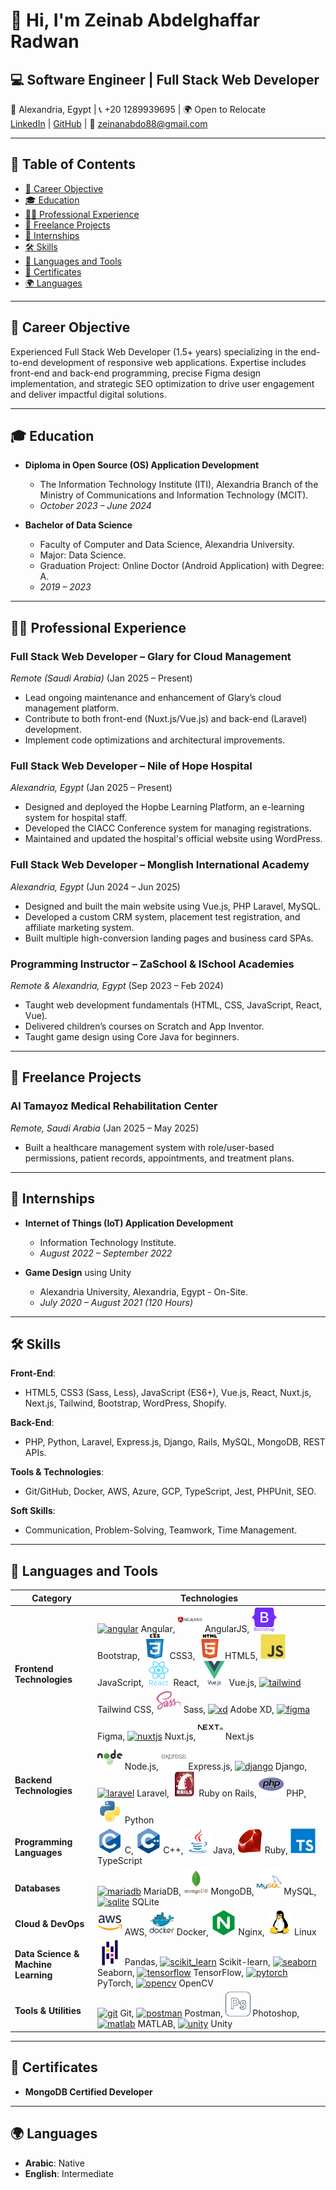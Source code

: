 # 👋 Hi, I'm Zeinab Abdelghaffar Radwan

## 💻 Software Engineer | Full Stack Web Developer  
📍 Alexandria, Egypt | 📞 +20 1289939695 | 🌍 Open to Relocate  
[LinkedIn](https://www.linkedin.com/in/zeinab-abdelghaffar/) | [GitHub](https://github.com/ZeinabAbdelghafar) | 📧 [zeinanabdo88@gmail.com](mailto:zeinanabdo88@gmail.com)

---

## 📑 Table of Contents
- [🎯 Career Objective](#-career-objective)
- [🎓 Education](#-education)
- [🧑‍💻 Professional Experience](#-professional-experience)
- [💼 Freelance Projects](#-freelance-projects)
- [💼 Internships](#internships)
- [🛠️ Skills](#-skills)
- [📝 Languages and Tools](#languages-and-tools)
- [📜 Certificates](#certificates)
- [🌍 Languages](#-languages)

---

## 🎯 Career Objective

Experienced Full Stack Web Developer (1.5+ years) specializing in the end-to-end development of responsive web applications. Expertise includes front-end and back-end programming, precise Figma design implementation, and strategic SEO optimization to drive user engagement and deliver impactful digital solutions.

---

## 🎓 Education

- **Diploma in Open Source (OS) Application Development**
  - The Information Technology Institute (ITI), Alexandria Branch of the Ministry of Communications and Information Technology (MCIT).
  - *October 2023 – June 2024*

- **Bachelor of Data Science**
  - Faculty of Computer and Data Science, Alexandria University.
  - Major: Data Science.
  - Graduation Project: Online Doctor (Android Application) with Degree: A.
  - *2019 – 2023*

---

## 🧑‍💻 Professional Experience

### **Full Stack Web Developer** – Glary for Cloud Management  
*Remote (Saudi Arabia)* (Jan 2025 – Present)  
- Lead ongoing maintenance and enhancement of Glary’s cloud management platform.  
- Contribute to both front-end (Nuxt.js/Vue.js) and back-end (Laravel) development.  
- Implement code optimizations and architectural improvements.

### **Full Stack Web Developer** – Nile of Hope Hospital  
*Alexandria, Egypt* (Jan 2025 – Present)  
- Designed and deployed the Hopbe Learning Platform, an e-learning system for hospital staff.  
- Developed the CIACC Conference system for managing registrations.  
- Maintained and updated the hospital's official website using WordPress.

### **Full Stack Web Developer** – Monglish International Academy  
*Alexandria, Egypt* (Jun 2024 – Jun 2025)  
- Designed and built the main website using Vue.js, PHP Laravel, MySQL.  
- Developed a custom CRM system, placement test registration, and affiliate marketing system.  
- Built multiple high-conversion landing pages and business card SPAs.

### **Programming Instructor** – ZaSchool & ISchool Academies  
*Remote & Alexandria, Egypt* (Sep 2023 – Feb 2024)  
- Taught web development fundamentals (HTML, CSS, JavaScript, React, Vue).  
- Delivered children’s courses on Scratch and App Inventor.  
- Taught game design using Core Java for beginners.

---

## 💼 Freelance Projects

### **Al Tamayoz Medical Rehabilitation Center**  
*Remote, Saudi Arabia* (Jan 2025 – May 2025)  
- Built a healthcare management system with role/user-based permissions, patient records, appointments, and treatment plans.

---

## 💼 Internships

- **Internet of Things (IoT) Application Development**
  - Information Technology Institute.
  - *August 2022 – September 2022*
  
- **Game Design** using Unity
  - Alexandria University, Alexandria, Egypt - On-Site.
  - *July 2020 – August 2021 (120 Hours)*

---

## 🛠️ Skills

**Front-End**:  
- HTML5, CSS3 (Sass, Less), JavaScript (ES6+), Vue.js, React, Nuxt.js, Next.js, Tailwind, Bootstrap, WordPress, Shopify.

**Back-End**:  
- PHP, Python, Laravel, Express.js, Django, Rails, MySQL, MongoDB, REST APIs.

**Tools & Technologies**:  
- Git/GitHub, Docker, AWS, Azure, GCP, TypeScript, Jest, PHPUnit, SEO.

**Soft Skills**:  
- Communication, Problem-Solving, Teamwork, Time Management.

---

## 📝 Languages and Tools

| Category                          | Technologies                                                                                                   |
|------------------------------------|---------------------------------------------------------------------------------------------------------------|
| **Frontend Technologies**          | <a href="https://angular.io" target="_blank" rel="noreferrer"><img src="https://angular.io/assets/images/logos/angular/angular.svg" alt="angular" width="40" height="40"/></a> Angular, <a href="https://angular.io" target="_blank" rel="noreferrer"><img src="https://raw.githubusercontent.com/devicons/devicon/master/icons/angularjs/angularjs-original-wordmark.svg" alt="angularjs" width="40" height="40"/></a> AngularJS, <a href="https://getbootstrap.com" target="_blank" rel="noreferrer"><img src="https://raw.githubusercontent.com/devicons/devicon/master/icons/bootstrap/bootstrap-plain-wordmark.svg" alt="bootstrap" width="40" height="40"/></a> Bootstrap, <a href="https://www.w3schools.com/css/" target="_blank" rel="noreferrer"><img src="https://raw.githubusercontent.com/devicons/devicon/master/icons/css3/css3-original-wordmark.svg" alt="css3" width="40" height="40"/></a> CSS3, <a href="https://www.w3.org/html/" target="_blank" rel="noreferrer"><img src="https://raw.githubusercontent.com/devicons/devicon/master/icons/html5/html5-original-wordmark.svg" alt="html5" width="40" height="40"/></a> HTML5, <a href="https://developer.mozilla.org/en-US/docs/Web/JavaScript" target="_blank" rel="noreferrer"><img src="https://raw.githubusercontent.com/devicons/devicon/master/icons/javascript/javascript-original.svg" alt="javascript" width="40" height="40"/></a> JavaScript, <a href="https://reactjs.org/" target="_blank" rel="noreferrer"><img src="https://raw.githubusercontent.com/devicons/devicon/master/icons/react/react-original-wordmark.svg" alt="react" width="40" height="40"/></a> React, <a href="https://vuejs.org/" target="_blank" rel="noreferrer"><img src="https://raw.githubusercontent.com/devicons/devicon/master/icons/vuejs/vuejs-original-wordmark.svg" alt="vuejs" width="40" height="40"/></a> Vue.js, <a href="https://tailwindcss.com/" target="_blank" rel="noreferrer"><img src="https://www.vectorlogo.zone/logos/tailwindcss/tailwindcss-icon.svg" alt="tailwind" width="40" height="40"/></a> Tailwind CSS, <a href="https://sass-lang.com" target="_blank" rel="noreferrer"><img src="https://raw.githubusercontent.com/devicons/devicon/master/icons/sass/sass-original.svg" alt="sass" width="40" height="40"/></a> Sass, <a href="https://www.adobe.com/products/xd.html" target="_blank" rel="noreferrer"><img src="https://upload.wikimedia.org/wikipedia/commons/thumb/c/c2/Adobe_XD_CC_icon.svg/2101px-Adobe_XD_CC_icon.svg.png" alt="xd" width="40" height="40"/></a> Adobe XD, <a href="https://www.figma.com/" target="_blank" rel="noreferrer"><img src="https://www.vectorlogo.zone/logos/figma/figma-icon.svg" alt="figma" width="40" height="40"/></a> Figma, <a href="https://nuxtjs.org/" target="_blank" rel="noreferrer"><img src="https://nuxtjs.org/logos/nuxt-icon.svg" alt="nuxtjs" width="40" height="40"/></a> Nuxt.js, <a href="https://nextjs.org/" target="_blank" rel="noreferrer"><img src="https://raw.githubusercontent.com/devicons/devicon/master/icons/nextjs/nextjs-original-wordmark.svg" alt="nextjs" width="40" height="40"/></a> Next.js |
| **Backend Technologies**          | <a href="https://nodejs.org" target="_blank" rel="noreferrer"><img src="https://raw.githubusercontent.com/devicons/devicon/master/icons/nodejs/nodejs-original-wordmark.svg" alt="nodejs" width="40" height="40"/></a> Node.js, <a href="https://expressjs.com" target="_blank" rel="noreferrer"><img src="https://raw.githubusercontent.com/devicons/devicon/master/icons/express/express-original-wordmark.svg" alt="express" width="40" height="40"/></a> Express.js, <a href="https://www.djangoproject.com/" target="_blank" rel="noreferrer"><img src="https://cdn.worldvectorlogo.com/logos/django.svg" alt="django" width="40" height="40"/></a> Django, <a href="https://laravel.com/" target="_blank" rel="noreferrer"><img src="https://upload.wikimedia.org/wikipedia/commons/thumb/9/9a/Laravel.svg/1200px-Laravel.svg.png" alt="laravel" width="40" height="40"/></a> Laravel, <a href="https://rubyonrails.org" target="_blank" rel="noreferrer"><img src="https://raw.githubusercontent.com/devicons/devicon/master/icons/rails/rails-original-wordmark.svg" alt="rails" width="40" height="40"/></a> Ruby on Rails, <a href="https://www.php.net" target="_blank" rel="noreferrer"><img src="https://raw.githubusercontent.com/devicons/devicon/master/icons/php/php-original.svg" alt="php" width="40" height="40"/></a> PHP, <a href="https://www.python.org" target="_blank" rel="noreferrer"><img src="https://raw.githubusercontent.com/devicons/devicon/master/icons/python/python-original.svg" alt="python" width="40" height="40"/></a> Python |
| **Programming Languages**         | <a href="https://www.cprogramming.com/" target="_blank" rel="noreferrer"><img src="https://raw.githubusercontent.com/devicons/devicon/master/icons/c/c-original.svg" alt="c" width="40" height="40"/></a> C, <a href="https://www.w3schools.com/cpp/" target="_blank" rel="noreferrer"><img src="https://raw.githubusercontent.com/devicons/devicon/master/icons/cplusplus/cplusplus-original.svg" alt="cplusplus" width="40" height="40"/></a> C++, <a href="https://www.java.com" target="_blank" rel="noreferrer"><img src="https://raw.githubusercontent.com/devicons/devicon/master/icons/java/java-original.svg" alt="java" width="40" height="40"/></a> Java, <a href="https://www.ruby-lang.org/en/" target="_blank" rel="noreferrer"><img src="https://raw.githubusercontent.com/devicons/devicon/master/icons/ruby/ruby-original.svg" alt="ruby" width="40" height="40"/></a> Ruby, <a href="https://www.typescriptlang.org/" target="_blank" rel="noreferrer"><img src="https://raw.githubusercontent.com/devicons/devicon/master/icons/typescript/typescript-original.svg" alt="typescript" width="40" height="40"/></a> TypeScript |
| **Databases**                      | <a href="https://mariadb.org/" target="_blank" rel="noreferrer"><img src="https://www.vectorlogo.zone/logos/mariadb/mariadb-icon.svg" alt="mariadb" width="40" height="40"/></a> MariaDB, <a href="https://www.mongodb.com/" target="_blank" rel="noreferrer"><img src="https://raw.githubusercontent.com/devicons/devicon/master/icons/mongodb/mongodb-original-wordmark.svg" alt="mongodb" width="40" height="40"/></a> MongoDB, <a href="https://www.mysql.com/" target="_blank" rel="noreferrer"><img src="https://raw.githubusercontent.com/devicons/devicon/master/icons/mysql/mysql-original-wordmark.svg" alt="mysql" width="40" height="40"/></a> MySQL, <a href="https://www.sqlite.org/" target="_blank" rel="noreferrer"><img src="https://www.vectorlogo.zone/logos/sqlite/sqlite-icon.svg" alt="sqlite" width="40" height="40"/></a> SQLite |
| **Cloud & DevOps**                 | <a href="https://aws.amazon.com" target="_blank" rel="noreferrer"><img src="https://raw.githubusercontent.com/devicons/devicon/master/icons/amazonwebservices/amazonwebservices-original-wordmark.svg" alt="aws" width="40" height="40"/></a> AWS, <a href="https://www.docker.com/" target="_blank" rel="noreferrer"><img src="https://raw.githubusercontent.com/devicons/devicon/master/icons/docker/docker-original-wordmark.svg" alt="docker" width="40" height="40"/></a> Docker, <a href="https://www.nginx.com" target="_blank" rel="noreferrer"><img src="https://raw.githubusercontent.com/devicons/devicon/master/icons/nginx/nginx-original.svg" alt="nginx" width="40" height="40"/></a> Nginx, <a href="https://www.linux.org/" target="_blank" rel="noreferrer"><img src="https://raw.githubusercontent.com/devicons/devicon/master/icons/linux/linux-original.svg" alt="linux" width="40" height="40"/></a> Linux |
| **Data Science & Machine Learning**| <a href="https://pandas.pydata.org/" target="_blank" rel="noreferrer"><img src="https://raw.githubusercontent.com/devicons/devicon/2ae2a900d2f041da66e950e4d48052658d850630/icons/pandas/pandas-original.svg" alt="pandas" width="40" height="40"/></a> Pandas, <a href="https://scikit-learn.org/" target="_blank" rel="noreferrer"><img src="https://upload.wikimedia.org/wikipedia/commons/0/05/Scikit_learn_logo_small.svg" alt="scikit_learn" width="40" height="40"/></a> Scikit-learn, <a href="https://seaborn.pydata.org/" target="_blank" rel="noreferrer"><img src="https://seaborn.pydata.org/_images/logo-mark-lightbg.svg" alt="seaborn" width="40" height="40"/></a> Seaborn, <a href="https://www.tensorflow.org" target="_blank" rel="noreferrer"><img src="https://www.vectorlogo.zone/logos/tensorflow/tensorflow-icon.svg" alt="tensorflow" width="40" height="40"/></a> TensorFlow, <a href="https://pytorch.org/" target="_blank" rel="noreferrer"><img src="https://www.vectorlogo.zone/logos/pytorch/pytorch-icon.svg" alt="pytorch" width="40" height="40"/></a> PyTorch, <a href="https://opencv.org/" target="_blank" rel="noreferrer"><img src="https://www.vectorlogo.zone/logos/opencv/opencv-icon.svg" alt="opencv" width="40" height="40"/></a> OpenCV |
| **Tools & Utilities**              | <a href="https://git-scm.com/" target="_blank" rel="noreferrer"><img src="https://www.vectorlogo.zone/logos/git-scm/git-scm-icon.svg" alt="git" width="40" height="40"/></a> Git, <a href="https://postman.com" target="_blank" rel="noreferrer"><img src="https://www.vectorlogo.zone/logos/getpostman/getpostman-icon.svg" alt="postman" width="40" height="40"/></a> Postman, <a href="https://www.photoshop.com/en" target="_blank" rel="noreferrer"><img src="https://raw.githubusercontent.com/devicons/devicon/master/icons/photoshop/photoshop-line.svg" alt="photoshop" width="40" height="40"/></a> Photoshop, <a href="https://www.mathworks.com/" target="_blank" rel="noreferrer"><img src="https://upload.wikimedia.org/wikipedia/commons/2/21/Matlab_Logo.png" alt="matlab" width="40" height="40"/></a> MATLAB, <a href="https://unity.com/" target="_blank" rel="noreferrer"><img src="https://www.vectorlogo.zone/logos/unity3d/unity3d-icon.svg" alt="unity" width="40" height="40"/></a> Unity |

---

## 📜 Certificates

- **MongoDB Certified Developer**

---

## 🌍 Languages

- **Arabic**: Native  
- **English**: Intermediate
